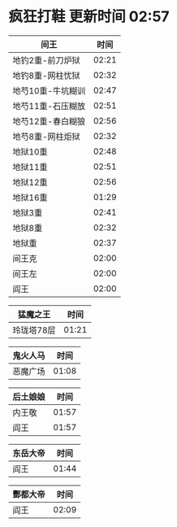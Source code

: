 # 疯狂打鞋 更新时间 02:57

| 间王   | 时间    |
|--------|-------|
| 地钓2重-前刀炉狱 | 02:21 |
| 地钓8重-网柱忧狱 | 02:32 |
| 地芍10重-牛坑糊训 | 02:47 |
| 地芍11重-石压糊放 | 02:51 |
| 地芍12重-春白糊狼 | 02:56 |
| 地芍8重-网柱炬狱 | 02:32 |
| 地狱10重 | 02:48 |
| 地狱11重 | 02:51 |
| 地狱12重 | 02:56 |
| 地狱16重 | 01:29 |
| 地狱3重 | 02:41 |
| 地狱8重 | 02:32 |
| 地狱重 | 02:37 |
| 间王克 | 02:00 |
| 间王左 | 02:00 |
| 阎王 | 02:00 |

| 猛魔之王   | 时间    |
|--------|-------|
| 玲珑塔78层 | 01:21 |

| 鬼火人马   | 时间    |
|--------|-------|
| 恶魔广场 | 01:08 |

| 后土娘娘   | 时间    |
|--------|-------|
| 内王敬 | 01:57 |
| 阎王 | 01:57 |

| 东岳大帝   | 时间    |
|--------|-------|
| 阎王 | 01:44 |

| 酆都大帝   | 时间    |
|--------|-------|
| 阎王 | 02:09 |